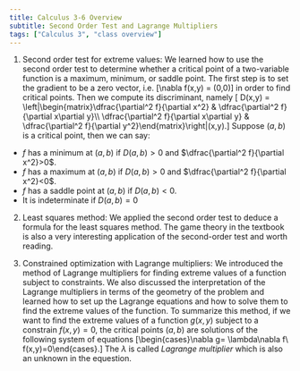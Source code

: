 ```yaml
---
title: Calculus 3-6 Overview
subtitle: Second Order Test and Lagrange Multipliers
tags: ["Calculus 3", "class overview"]
---
```

1. Second order test for extreme values: We learned how to use the second order test to determine whether a critical point of a two-variable function is a maximum, minimum, or saddle point. The first step is to set the gradient to be a zero vector, i.e.
\[\nabla f(x,y) = (0,0)\]
in order to find critical points. Then we compute its discriminant, namely
\[ D(x,y) = \left|\begin{matrix}\dfrac{\partial^2 f}{\partial x^2} & \dfrac{\partial^2 f}{\partial x\partial y}\\\ \dfrac{\partial^2 f}{\partial x\partial y} & \dfrac{\partial^2 f}{\partial y^2}\end{matrix}\right|(x,y).\]
Suppose $(a,b)$ is a critical point, then we can say:
* $f$ has a minimum at $(a,b)$ if $D(a,b)>0$ and $\dfrac{\partial^2 f}{\partial x^2}>0$.
* $f$ has a maximum at $(a,b)$ if $D(a,b)>0$ and $\dfrac{\partial^2 f}{\partial x^2}<0$.
* $f$ has a saddle point at $(a,b)$ if $D(a,b)<0$.
* It is indeterminate if $D(a,b)=0$

2. Least squares method: We applied the second order test to deduce a formula for the least squares method. The game theory in the textbook is also a very interesting application of the second-order test and worth reading.

3. Constrained optimization with Lagrange multipliers: We introduced the method of Lagrange multipliers for finding extreme values of a function subject to constraints. We also discussed the interpretation of the Lagrange multipliers in terms of the geometry of the problem and learned how to set up the Lagrange equations and how to solve them to find the extreme values of the function. To summarize this method, if we want to find the extreme values of a function $g(x,y)$ subject to a constrain $f(x,y)=0$, the critical points $(a,b)$ are solutions of the following system of equations
\[\begin{cases}\nabla g= \lambda\nabla f\\ f(x,y)=0\end{cases}.\]
The $\lambda$ is called *Lagrange multiplier* which is also an unknown in the equestion. 